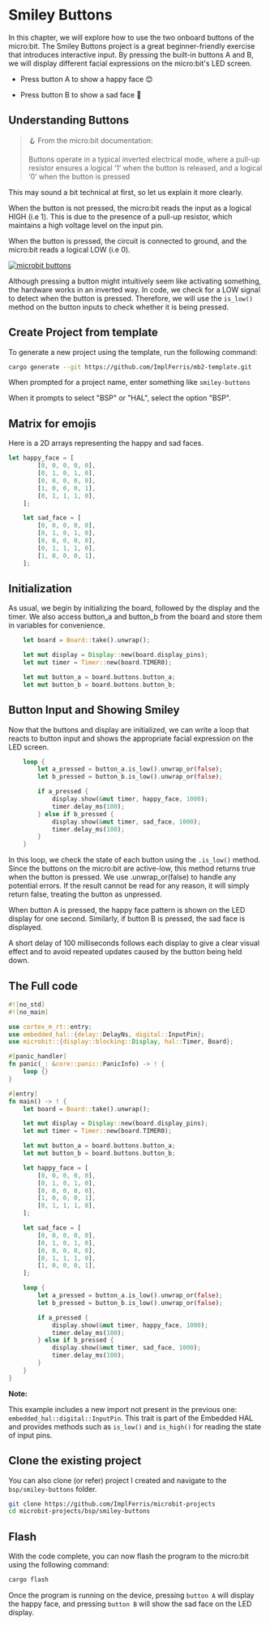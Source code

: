 # Smiley Buttons

In this chapter, we will explore how to use the two onboard buttons of the micro:bit. The Smiley Buttons project is a great beginner-friendly exercise that introduces interactive input. By pressing the built-in buttons A and B, we will display different facial expressions on the micro:bit's LED screen.

- Press button A to show a happy face 😊

- Press button B to show a sad face 🙁

## Understanding Buttons

> 🪝 From the micro:bit documentation:  
>  
> Buttons operate in a typical inverted electrical mode, where a pull-up resistor ensures a logical ‘1’ when the button is released, and a logical ‘0’ when the button is pressed

This may sound a bit technical at first, so let us explain it more clearly.

When the button is not pressed, the micro:bit reads the input as a logical HIGH (i.e 1). This is due to the presence of a pull-up resistor, which maintains a high voltage level on the input pin.

When the button is pressed, the circuit is connected to ground, and the micro:bit reads a logical LOW (i.e 0).

<a href ="./images/microbit-buttons.png"><img alt="microbit buttons" style="display: block; margin: auto;" src="./images/microbit-buttons.png"/></a>

Although pressing a button might intuitively seem like activating something, the hardware works in an inverted way. In code, we check for a LOW signal to detect when the button is pressed. Therefore, we will use the `is_low()` method on the button inputs to check whether it is being pressed.

## Create Project from template

To generate a new project using the template, run the following command:

```sh
cargo generate --git https://github.com/ImplFerris/mb2-template.git
```

When prompted for a project name, enter something like `smiley-buttons`

When it prompts to select "BSP" or "HAL", select the option "BSP".

## Matrix for emojis

Here is a 2D arrays representing the happy and sad faces.

```rust
let happy_face = [
        [0, 0, 0, 0, 0],
        [0, 1, 0, 1, 0],
        [0, 0, 0, 0, 0],
        [1, 0, 0, 0, 1],
        [0, 1, 1, 1, 0],
    ];

    let sad_face = [
        [0, 0, 0, 0, 0],
        [0, 1, 0, 1, 0],
        [0, 0, 0, 0, 0],
        [0, 1, 1, 1, 0],
        [1, 0, 0, 0, 1],
    ];
```

## Initialization

As usual, we begin by initializing the board, followed by the display and the timer. We also access button_a and button_b from the board and store them in variables for convenience.

```rust
    let board = Board::take().unwrap();

    let mut display = Display::new(board.display_pins);
    let mut timer = Timer::new(board.TIMER0);

    let mut button_a = board.buttons.button_a;
    let mut button_b = board.buttons.button_b;
```

## Button Input and Showing Smiley

Now that the buttons and display are initialized, we can write a loop that reacts to button input and shows the appropriate facial expression on the LED screen.

```rust
    loop {
        let a_pressed = button_a.is_low().unwrap_or(false);
        let b_pressed = button_b.is_low().unwrap_or(false);

        if a_pressed {
            display.show(&mut timer, happy_face, 1000);
            timer.delay_ms(100);
        } else if b_pressed {
            display.show(&mut timer, sad_face, 1000);
            timer.delay_ms(100);
        }
    }
```

In this loop, we check the state of each button using the `.is_low()` method. Since the buttons on the micro:bit are active-low, this method returns true when the button is pressed. We use .unwrap_or(false) to handle any potential errors. If the result cannot be read for any reason, it will simply return false, treating the button as unpressed.

When button A is pressed, the happy face pattern is shown on the LED display for one second. Similarly, if button B is pressed, the sad face is displayed. 

A short delay of 100 milliseconds follows each display to give a clear visual effect and to avoid repeated updates caused by the button being held down. 

## The Full code

```rust
#![no_std]
#![no_main]

use cortex_m_rt::entry;
use embedded_hal::{delay::DelayNs, digital::InputPin};
use microbit::{display::blocking::Display, hal::Timer, Board};

#[panic_handler]
fn panic(_: &core::panic::PanicInfo) -> ! {
    loop {}
}

#[entry]
fn main() -> ! {
    let board = Board::take().unwrap();

    let mut display = Display::new(board.display_pins);
    let mut timer = Timer::new(board.TIMER0);

    let mut button_a = board.buttons.button_a;
    let mut button_b = board.buttons.button_b;

    let happy_face = [
        [0, 0, 0, 0, 0],
        [0, 1, 0, 1, 0],
        [0, 0, 0, 0, 0],
        [1, 0, 0, 0, 1],
        [0, 1, 1, 1, 0],
    ];

    let sad_face = [
        [0, 0, 0, 0, 0],
        [0, 1, 0, 1, 0],
        [0, 0, 0, 0, 0],
        [0, 1, 1, 1, 0],
        [1, 0, 0, 0, 1],
    ];

    loop {
        let a_pressed = button_a.is_low().unwrap_or(false);
        let b_pressed = button_b.is_low().unwrap_or(false);

        if a_pressed {
            display.show(&mut timer, happy_face, 1000);
            timer.delay_ms(100);
        } else if b_pressed {
            display.show(&mut timer, sad_face, 1000);
            timer.delay_ms(100);
        }
    }
}
```

**Note:**

This example includes a new import not present in the previous one: `embedded_hal::digital::InputPin`. This trait is part of the Embedded HAL and provides methods such as `is_low()` and `is_high()` for reading the state of input pins.


## Clone the existing project
You can also clone (or refer) project I created and navigate to the `bsp/smiley-buttons` folder.

```sh
git clone https://github.com/ImplFerris/microbit-projects
cd microbit-projects/bsp/smiley-buttons
```


## Flash

With the code complete, you can now flash the program to the micro:bit using the following command:

```sh
cargo flash
```
Once the program is running on the device, pressing `button A` will display the happy face, and pressing `button B` will show the sad face on the LED display.
